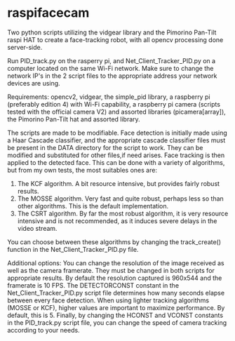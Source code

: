 # raspifacecam
Two python scripts utilizing the vidgear library and the Pimorino Pan-Tilt raspi HAT to create a face-tracking robot, with all opencv processing done server-side.

Run PID_track.py on the rasperry pi, and Net_Client_Tracker_PID.py on a computer located on the same Wi-Fi network.
Make sure to change the network IP's in the 2 script files to the appropriate address your network devices are using.


Requirements:
opencv2,
vidgear,
the simple_pid library,
a raspberry pi (preferably edition 4) with Wi-Fi capability,
a raspberry pi camera (scripts tested with the official camera V2) and assorted libraries (picamera[array]),
the Pimorino Pan-Tilt hat and assorted library.



The scripts are made to be modifiable. Face detection is initially made using a Haar Cascade classifier, and the appropriate cascade classifier files must be present in the DATA directory for the script to work. They can be modified and substituted for other files,if need arises.
Face tracking is then applied to the detected face. This can be done with a variety of algorithms, but from my own tests, the most suitables ones are:

1) The KCF algorithm. A bit resource intensive, but provides fairly robust results.
2) The MOSSE algorithm. Very fast and quite robust, perhaps less so than other algorithms. This is the default implementation.
3) The CSRT algorithm. By far the most robust algorithm, it is very resource intensive and is not recommended, as it induces severe delays in the video stream.

You can choose between these algorithms by changing the track_create() function in the Net_Client_Tracker_PID.py file.

Additional options: You can change the resolution of the image received as well as the camera framerate. They must be changed in both scripts for appropriate results.
By default the resolution captured is 960x544 and the framerate is 10 FPS.
The DETECTORCONST constant in the Net_Client_Tracker_PID.py script file determines how many seconds elapse between every face detection. When using lighter tracking algorithms (MOSSE or KCF), higher values are important to maximize performance. By default, this is 5.
Finally, by changing the HCONST and VCONST constants in the PID_track.py script file, you can change the speed of camera tracking according to your needs.
